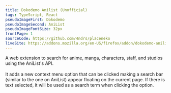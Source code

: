```yaml
---
title: Dokodemo Anilist (Unofficial)
tags: TypeScript, React
pseudoImageFirst: Dokodemo
pseudoImageSecond: AniList
pseudoImageFontSize: 32px
frontPage: 1
sourceCode: https://github.com/4ndrs/placeneko
liveSite: https://addons.mozilla.org/en-US/firefox/addon/dokodemo-anilist/
---
```

A web extension to search for anime, manga, characters, staff, and studios using the AniList's API.
<br />
<br />
It adds a new context menu option that can be clicked making a search bar (similar to the one on AniList) appear floating on the current page. If there is text selected, it will be used as a search term when clicking the option.
<br />
<br />
